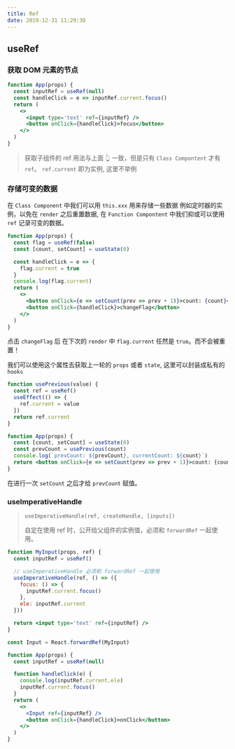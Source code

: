```yaml
---
title: Ref
date: 2019-12-31 11:29:30
---
```


## useRef

### 获取 DOM 元素的节点

```jsx
function App(props) {
  const inputRef = useRef(null)
  const handleClick = e => inputRef.current.focus()
  return (
    <>
      <input type='text' ref={inputRef} />
      <button onClick={handleClick}>focus</button>
    </>
  )
}
```

> 获取子组件的 ref 用法与上面 👆 一致，但是只有 `Class Compontent` 才有 `ref`。 `ref.current` 即为实例, 这里不举例

### 存储可变的数据

在 `Class Component` 中我们可以用 `this.xxx` 用来存储一些数据 例如定时器的实例，以免在 `render` 之后重置数据, 在 `Function Compontent` 中我们抑或可以使用 `ref` 记录可变的数据。

```jsx
function App(props) {
  const flag = useRef(false)
  const [count, setCount] = useState(0)

  const handleClick = e => {
    flag.current = true
  }
  console.log(flag.current)
  return (
    <>
      <button onClick={e => setCount(prev => prev + 1)}>count: {count}</button>
      <button onClick={handleClick}>changeFlag</button>
    </>
  )
}
```

点击 `changeFlag` 后 在下次的 `render` 中 `flag.current` 任然是 `true`。而不会被重置！

我们可以使用这个属性去获取上一轮的 `props` 或者 `state`, 这里可以封装成私有的 `hooks`

```jsx
function usePrevious(value) {
  const ref = useRef()
  useEffect(() => {
    ref.current = value
  })
  return ref.current
}

function App(props) {
  const [count, setCount] = useState(0)
  const prevCount = usePrevious(count)
  console.log(`prevCount: ${prevCount}, currentCount: ${count}`)
  return <button onClick={e => setCount(prev => prev + 1)}>count: {count}</button>
}
```

在进行一次 `setCount` 之后才给 `prevCount` 赋值。

### useImperativeHandle

> `useImperativeHandle(ref, createHandle, [inputs])`
>
> 自定在使用 ref 时，公开给父组件的实例值，必须和 `forwardRef` 一起使用。

```jsx
function MyInput(props, ref) {
  const inputRef = useRef()

  // useImperativeHandle 必须和 forwardRef 一起使用
  useImperativeHandle(ref, () => ({
    focus: () => {
      inputRef.current.focus()
    },
    ele: inputRef.current
  }))

  return <input type='text' ref={inputRef} />
}

const Input = React.forwardRef(MyInput)

function App(props) {
  const inputRef = useRef(null)

  function handleClick(e) {
    console.log(inputRef.current.ele)
    inputRef.current.focus()
  }
  return (
    <>
      <Input ref={inputRef} />
      <button onClick={handleClick}>onClick</button>
    </>
  )
}
```
